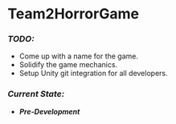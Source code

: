 # Team2HorrorGame

### *TODO:*
* Come up with a name for the game.
* Solidify the game mechanics.
* Setup Unity git integration for all developers.

### *Current State:*
* ***Pre-Development***
